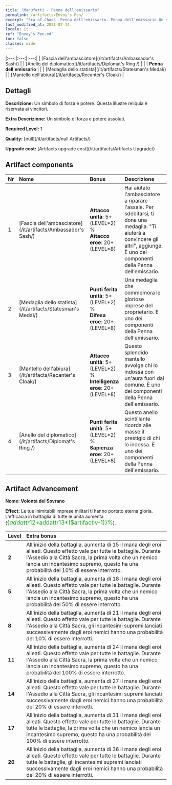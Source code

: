 ```yaml
---
title: "Manufatti - Penna dell'emissario"
permalink: /artifacts/Envoy's Pen/
excerpt: "Era of Chaos  Penna dell'emissario. Penna dell'emissario Un simbolo di forza e potere. Questa illustre reliquia è riservata ai vincitori."
last_modified_at: 2021-07-14
locale: it
ref: "Envoy's Pen.md"
toc: false
classes: wide
---
```


  |:---:|:---:|:---:| 
  |  [Fascia dell'ambasciatore](/it/artifacts/Ambassador's Sash/) |   |  [Anello del diplomatico](/it/artifacts/Diplomat's Ring /) | 
  |   | **Penna dell'emissario** |  | 
  |  [Medaglia dello statista](/it/artifacts/Statesman's Medal/) |   |  [Mantello dell'abiura](/it/artifacts/Recanter's Cloak/) | 


## Dettagli

 **Descrizione:** Un simbolo di forza e potere. Questa illustre reliquia è riservata ai vincitori.

 **Extra Descrizione:** Un simbolo di forza e potere assoluti.

 **Required Level:** 1

 **Quality:** [null](/it/artifacts/null Artifacts/)

 **Upgrade cost:** [Artifacts upgrade cost](/it/artifacts/Artifacts Upgrade/)



## Artifact components

  | Nr |    Nome    |   Bonus | Descrizione | 
  |:---|:-----------|:--------|:------------| 
  | 1 | [Fascia dell'ambasciatore](/it/artifacts/Ambassador's Sash/) | **Attacco unità**: 5+(LEVEL\*2) %<br/>**Attacco eroe**: 20+(LEVEL\*8) | Hai aiutato l'ambasciatore a riparare l'assale. Per sdebitarsi, ti dona una medaglia. \"Ti aiuterà a convincere gli altri\", aggiunge. È uno dei componenti della Penna dell'emissario. | 
  | 2 | [Medaglia dello statista](/it/artifacts/Statesman's Medal/) | **Punti ferita unità**: 5+(LEVEL\*2) %<br/>**Difesa eroe**: 20+(LEVEL\*8) | Una medaglia che commemora le gloriose imprese del proprietario. È uno dei componenti della Penna dell'emissario. | 
  | 3 | [Mantello dell'abiura](/it/artifacts/Recanter's Cloak/) | **Attacco unità**: 5+(LEVEL\*2) %<br/>**Intelligenza eroe**: 20+(LEVEL\*8) | Questo splendido mantello avvolge chi lo indossa con un'aura fuori dal comune. È uno dei componenti della Penna dell'emissario. | 
  | 4 | [Anello del diplomatico](/it/artifacts/Diplomat's Ring /) | **Punti ferita unità**: 5+(LEVEL\*2) %<br/>**Sapienza eroe**: 20+(LEVEL\*8) | Questo anello scintillante ricorda alle masse il prestigio di chi lo indossa. È uno dei componenti della Penna dell'emissario. | 


## Artifact Advancement

 **Nome: Volontà del Sovrano**

 **Effect:** Le tue inimitabili imprese militari ti hanno portato eterna gloria. L'efficacia in battaglia di tutte le unità aumenta (<span style="color: #1ca216;font-size:18px">{$addattr12+$addattr13*($artifactlv-1)}%</span>).

  |  Level  |    Extra bonus  | 
  |:--------|:----------------| 
  | **2** | All'inizio della battaglia, aumenta di 15 il mana degli eroi alleati. Questo effetto vale per tutte le battaglie. Durante l'Assedio alla Città Sacra, la prima volta che un nemico lancia un incantesimo supremo, questo ha una probabilità del 10% di essere interrotto. | 
  | **5** | All'inizio della battaglia, aumenta di 18 il mana degli eroi alleati. Questo effetto vale per tutte le battaglie. Durante l'Assedio alla Città Sacra, la prima volta che un nemico lancia un incantesimo supremo, questo ha una probabilità del 50% di essere interrotto. | 
  | **8** | All'inizio della battaglia, aumenta di 21 il mana degli eroi alleati. Questo effetto vale per tutte le battaglie. Durante l'Assedio alla Città Sacra, gli incantesimi supremi lanciati successivamente dagli eroi nemici hanno una probabilità del 10% di essere interrotti. | 
  | **11** | All'inizio della battaglia, aumenta di 24 il mana degli eroi alleati. Questo effetto vale per tutte le battaglie. Durante l'Assedio alla Città Sacra, la prima volta che un nemico lancia un incantesimo supremo, questo ha una probabilità del 100% di essere interrotto. | 
  | **14** | All'inizio della battaglia, aumenta di 27 il mana degli eroi alleati. Questo effetto vale per tutte le battaglie. Durante l'Assedio alla Città Sacra, gli incantesimi supremi lanciati successivamente dagli eroi nemici hanno una probabilità del 20% di essere interrotti. | 
  | **17** | All'inizio della battaglia, aumenta di 31 il mana degli eroi alleati. Questo effetto vale per tutte le battaglie. Durante tutte le battaglie, la prima volta che un nemico lancia un incantesimo supremo, questo ha una probabilità del 100% di essere interrotto. | 
  | **20** | All'inizio della battaglia, aumenta di 36 il mana degli eroi alleati. Questo effetto vale per tutte le battaglie. Durante tutte le battaglie, gli incantesimi supremi lanciati successivamente dagli eroi nemici hanno una probabilità del 20% di essere interrotti. | 
